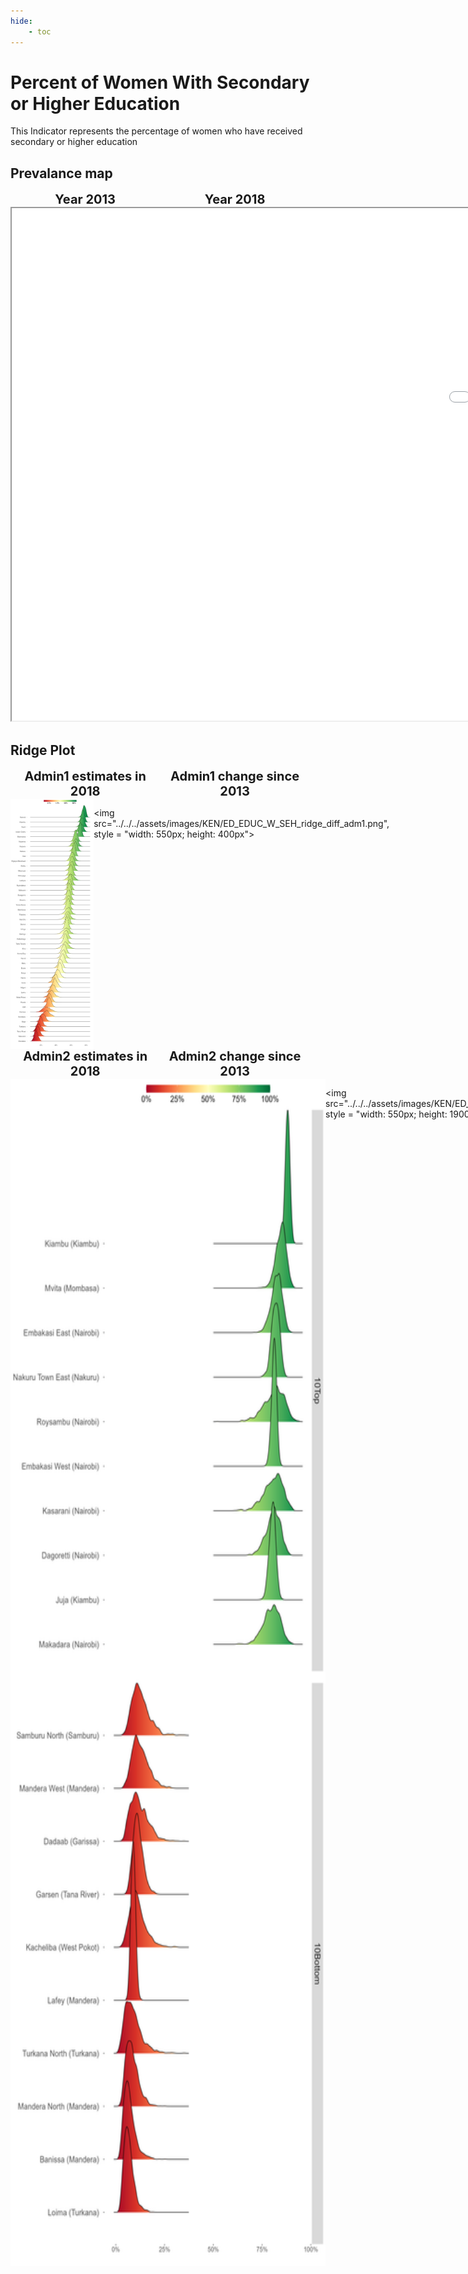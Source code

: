 ```yaml
---
hide:
    - toc
---
```

# Percent of Women With Secondary or Higher Education

This Indicator represents the percentage of women who have received secondary or higher education
## Prevalance map

<div style="width: 95%; display:grid; grid-template-columns: repeat(2, 1fr); gap: 0px; text-align:center; font-weight:bold;x">
  <div style="font-size: 20px">Year 2013</div>
  <div style="font-size: 20px">Year 2018</div>
</div>

<iframe src="../../../assets/images/KEN/ED_EDUC_W_SEH_detail.html" style = "width: 2000px; height: 820px"></iframe>

## Ridge Plot

<div style="width: 95%; display:grid; grid-template-columns: repeat(2, 1fr); gap: 0px; text-align:center; font-weight:bold;x">
  <div style="font-size: 20px">Admin1 estimates in 2018</div>
  <div style="font-size: 20px">Admin1 change since 2013</div>
</div>

<div style="display: flex">
<img src="../../../assets/images/KEN/ED_EDUC_W_SEH_ridge_adm1.png", style = "width: 550px; height: 400px">

<img src="../../../assets/images/KEN/ED_EDUC_W_SEH_ridge_diff_adm1.png", style = "width: 550px; height: 400px">

</div>
<div> </div>
<div> </div>
<div> </div>
<div> </div>
<div> </div>
<div> </div>
<div> </div>
<div> </div>

<div style="width: 95%; display:grid; grid-template-columns: repeat(2, 1fr); gap: 0px; text-align:center; font-weight:bold;x">
  <div style="font-size: 20px">Admin2 estimates in 2018</div>
  <div style="font-size: 20px">Admin2 change since 2013</div>
</div>

<div style="display: flex">
<img src="../../../assets/images/KEN/ED_EDUC_W_SEH_ridge_adm2.png", style = "width: 550px; height: 1900px">

<img src="../../../assets/images/KEN/ED_EDUC_W_SEH_ridge_diff_adm2.png", style = "width: 550px; height: 1900px">

</div>